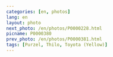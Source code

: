 ```yaml
---
categories: [en, photos]
lang: en
layout: photo
next_photo: /en/photos/P0000228.html
picname: P0000380
prev_photo: /en/photos/P0000381.html
tags: [Purzel, Thilo, Toyota (Yellow)]
---
```

